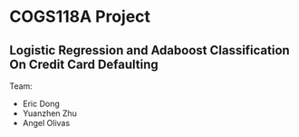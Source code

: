 # COGS118A Project

## Logistic Regression and Adaboost Classification On Credit Card Defaulting

Team:
- Eric Dong
- Yuanzhen Zhu
- Angel Olivas